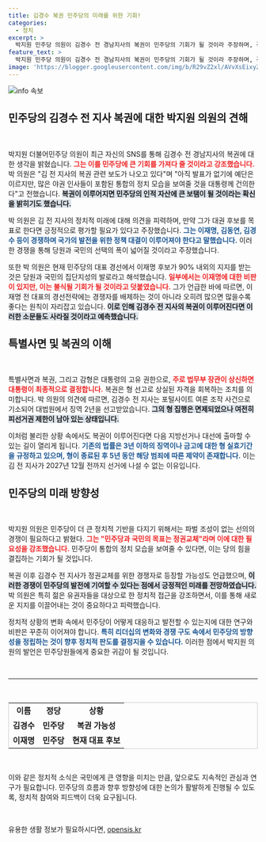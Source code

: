 ```yaml
---
title: 김경수 복권 민주당의 미래를 위한 기회!
categories:
  - 정치
excerpt: >
  박지원 민주당 의원이 김경수 전 경남지사의 복권이 민주당의 기회가 될 것이라 주장하며, 경쟁을 통한 정권교체의 중요성을 강조했습니다. 복권이 이루어진다면 민주당은 더 큰 도약을 할 것이라는 기대감이 커지고 있습니다.
feature_text: >
  박지원 민주당 의원이 김경수 전 경남지사의 복권이 민주당의 기회가 될 것이라 주장하며, 경쟁을 통한 정권교체의 중요성을 강조했습니다. 복권이 이루어진다면 민주당은 더 큰 도약을 할 것이라는 기대감이 커지고 있습니다.
image: 'https://blogger.googleusercontent.com/img/b/R29vZ2xl/AVvXsEixyZcFfHzMRdzZMjFBmAUKJYCLCGyLL1o632UiGVXcaFdKo_bkvkuCioo0uUKlGfBVcT3P84aROyZIXSBEx3Aw5nCQ3pTgDom1WDC4m8eifvWiAmWEEVb4x6G_l8C0QH225ldMjyaFvpxGEBGNO37VmDTDMHGhJPq73UglMfDca1-0aw/s1600/blogspot.png'
---
```


<p><img src="https://blogger.googleusercontent.com/img/b/R29vZ2xl/AVvXsEixyZcFfHzMRdzZMjFBmAUKJYCLCGyLL1o632UiGVXcaFdKo_bkvkuCioo0uUKlGfBVcT3P84aROyZIXSBEx3Aw5nCQ3pTgDom1WDC4m8eifvWiAmWEEVb4x6G_l8C0QH225ldMjyaFvpxGEBGNO37VmDTDMHGhJPq73UglMfDca1-0aw/s1600/blogspot.png" alt="info 속보" /></p>

<h2 data-ke-size="size26">민주당의 김경수 전 지사 복권에 대한 박지원 의원의 견해</h2>

<p data-ke-size="size16">&nbsp;</p>

<p>박지원 더불어민주당 의원이 최근 자신의 SNS를 통해 김경수 전 경남지사의 복권에 대한 생각을 밝혔습니다. <b><span style="color: #ee2323;">그는 이를 민주당에 큰 기회를 가져다 줄 것이라고 강조했습니다.</span></b> 박 의원은 "김 전 지사의 복권 관련 보도가 나오고 있다"며 "아직 발표가 없기에 예단은 이르지만, 많은 야권 인사들이 포함된 통합의 정치 모습을 보여줄 것을 대통령께 건의한다"고 전했습니다. <b><span style="background-color: #21538527;">복권이 이루어지면 민주당의 인적 자산에 큰 보탬이 될 것이라는 확신을 밝히기도 했습니다.</span></b></p>

<p>박 의원은 김 전 지사의 정치적 미래에 대해 의견을 피력하며, 만약 그가 대권 후보를 목표로 한다면 긍정적으로 평가할 필요가 있다고 주장했습니다. <b><span style="color: #1a5490;">그는 이재명, 김동연, 김경수 등이 경쟁하며 국가의 발전을 위한 정책 대결이 이루어져야 한다고 말했습니다.</span></b> 이러한 경쟁을 통해 당원과 국민의 선택의 폭이 넓어질 것이라고 주장했습니다.</p>

<p>또한 박 의원은 현재 민주당의 대표 경선에서 이재명 후보가 90% 내외의 지지를 받는 것은 당원과 국민의 집단지성의 발로라고 해석했습니다. <b><span style="color: #ee2323;">일부에서는 이재명에 대한 비판이 있지만, 이는 불식될 기회가 될 것이라고 덧붙였습니다.</span></b> 그가 언급한 바에 따르면, 이재명 전 대표의 경선전략에는 경쟁자를 배제하는 것이 아니라 오히려 많으면 많을수록 좋다는 원칙이 자리잡고 있습니다. <b><span style="background-color: #21538527;">이로 인해 김경수 전 지사의 복권이 이루어진다면 이러한 소문들도 사라질 것이라고 예측했습니다.</span></b></p>

<h2 data-ke-size="size26">특별사면 및 복권의 이해</h2>

<p data-ke-size="size16">&nbsp;</p>

<p>특별사면과 복권, 그리고 감형은 대통령의 고유 권한으로, <b><span style="color: #ee2323;">주로 법무부 장관이 상신하면 대통령이 최종적으로 결정합니다.</span></b> 복권은 형 선고로 상실된 자격을 회복하는 조치를 의미합니다. 박 의원의 의견에 따르면, 김경수 전 지사는 포털사이트 여론 조작 사건으로 기소되어 대법원에서 징역 2년을 선고받았습니다. <b><span style="background-color: #21538527;">그의 형 집행은 면제되었으나 여전히 피선거권 제한이 남아 있는 상태입니다.</span></b></p>

<p>이처럼 불리한 상황 속에서도 복권이 이루어진다면 다음 지방선거나 대선에 출마할 수 있는 길이 열리게 됩니다. <b><span style="color: #1a5490;">기존의 법률은 3년 이하의 징역이나 금고에 대한 형 실효기간을 규정하고 있으며, 형이 종료된 후 5년 동안 해당 범죄에 따른 제약이 존재합니다.</span></b> 이는 김 전 지사가 2027년 12월 전까지 선거에 나설 수 없는 이유입니다.</p>

<h2 data-ke-size="size26">민주당의 미래 방향성</h2>

<p data-ke-size="size16">&nbsp;</p>

<p>박지원 의원은 민주당이 더 큰 정치적 기반을 다지기 위해서는 파벌 조성이 없는 선의의 경쟁이 필요하다고 밝혔다. <b><span style="color: #ee2323;">그는 "민주당과 국민의 목표는 정권교체"라며 이에 대한 필요성을 강조했습니다.</span></b> 민주당이 통합의 정치 모습을 보여줄 수 있다면, 이는 당의 힘을 결집하는 기회가 될 것입니다. </p>

<p>복권 이후 김경수 전 지사가 정권교체를 위한 경쟁자로 등장할 가능성도 언급했으며, <b><span style="background-color: #21538527;">이러한 경쟁이 민주당의 발전에 기여할 수 있다는 점에서 긍정적인 미래를 전망하였습니다.</span></b> 박 의원은 특히 젊은 유권자들을 대상으로 한 정치적 접근을 강조하면서, 이를 통해 새로운 지지를 이끌어내는 것이 중요하다고 피력했습니다.</p>

<p>정치적 상황의 변화 속에서 민주당이 어떻게 대응하고 발전할 수 있는지에 대한 연구와 비판은 꾸준히 이어져야 합니다. <b><span style="color: #1a5490;">특히 리더십의 변화와 경쟁 구도 속에서 민주당의 방향성을 정립하는 것이 향후 정치적 판도를 결정지을 수 있습니다.</span></b> 이러한 점에서 박지원 의원의 발언은 민주당원들에게 중요한 귀감이 될 것입니다.</p>

<p data-ke-size="size16">&nbsp;</p>

<hr />

<p data-ke-size="size16">&nbsp;</p>

<table style="border-collapse: collapse; border: 1px solid #ccc; width: 100%;">
    <tr>
        <td style="text-align: center; height: 17px;"><b>이름</b></td>
        <td style="text-align: center; height: 17px;"><b>정당</b></td>
        <td style="text-align: center; height: 17px;"><b>상황</b></td>
    </tr>
    <tr>
        <td style="text-align: center; height: 17px;"><b>김경수</b></td>
        <td style="text-align: center; height: 17px;"><b>민주당</b></td>
        <td style="text-align: center; height: 17px;"><b>복권 가능성</b></td>
    </tr>
    <tr>
        <td style="text-align: center; height: 17px;"><b>이재명</b></td>
        <td style="text-align: center; height: 17px;"><b>민주당</b></td>
        <td style="text-align: center; height: 17px;"><b>현재 대표 후보</b></td>
    </tr>
</table>

<p data-ke-size="size16">&nbsp;</p>

<p>이와 같은 정치적 소식은 국민에게 큰 영향을 미치는 만큼, 앞으로도 지속적인 관심과 연구가 필요합니다. 민주당의 흐름과 향후 방향성에 대한 논의가 활발하게 진행될 수 있도록, 정치적 참여와 피드백이 더욱 요구됩니다. </p>

<p data-ke-size="size16">&nbsp;</p>
유용한 생활 정보가 필요하시다면, <a href="https://opensis.kr" rel="dofollow">opensis.kr</a>


